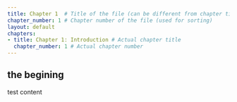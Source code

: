 ```yaml
---
title: Chapter 1  # Title of the file (can be different from chapter title)
chapter_number: 1 # Chapter number of the file (used for sorting)
layout: default
chapters:
- title: Chapter 1: Introduction # Actual chapter title
  chapter_number: 1 # Actual chapter number
---
```


## the begining

test content

